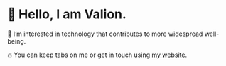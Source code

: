 # 👋 Hello, I am Valion.

👀 I’m interested in technology that contributes to more widespread well-being.

🔥 You can keep tabs on me or get in touch using [my website](https://valion.me/).
